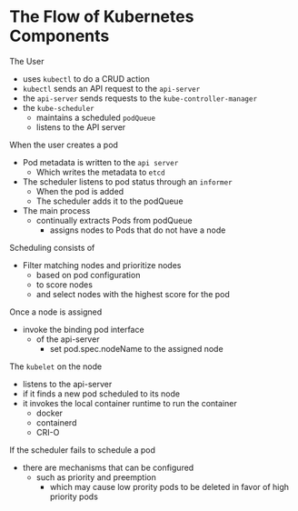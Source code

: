 # The Flow of Kubernetes Components

The User
- uses `kubectl` to do a CRUD action
- `kubectl` sends an API request to the `api-server`
- the `api-server` sends requests to the `kube-controller-manager`
- the `kube-scheduler`
  - maintains a scheduled `podQueue`
  - listens to the API server

When the user creates a pod
- Pod metadata is written to the `api server`
  - Which writes the metadata to `etcd`
- The scheduler listens to pod status through an `informer`
  - When the pod is added
  - The scheduler adds it to the podQueue
- The main process
  - continually extracts Pods from podQueue
    - assigns nodes to Pods that do not have a node

Scheduling consists of
- Filter matching nodes and prioritize nodes
  - based on pod configuration
  - to score nodes
  - and select nodes with the highest score for the pod

Once a node is assigned
- invoke the binding pod interface
  - of the api-server
    - set pod.spec.nodeName to the assigned node

The `kubelet` on the node
- listens to the api-server
- if it finds a new pod scheduled to its node
- it invokes the local container runtime to run the container
  - docker
  - containerd
  - CRI-O

If the scheduler fails to schedule a pod
- there are mechanisms that can be configured
  - such as priority and preemption
    - which may cause low prority pods to be deleted in favor of high priority pods
